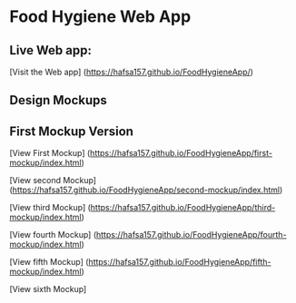 # Food Hygiene Web App 

##  Live Web app: 
[Visit the Web app] (https://hafsa157.github.io/FoodHygieneApp/)




##  Design Mockups

## First Mockup Version

[View First Mockup] (https://hafsa157.github.io/FoodHygieneApp/first-mockup/index.html)


[View second Mockup] (https://hafsa157.github.io/FoodHygieneApp/second-mockup/index.html)



[View third Mockup] (https://hafsa157.github.io/FoodHygieneApp/third-mockup/index.html)



[View fourth Mockup] (https://hafsa157.github.io/FoodHygieneApp/fourth-mockup/index.html)


[View fifth Mockup]  (https://hafsa157.github.io/FoodHygieneApp/fifth-mockup/index.html)


[View sixth Mockup]  
 
